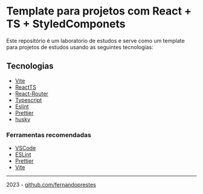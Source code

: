 # Template para projetos com React + TS + StyledComponets

Este repositório é um laboratorio de estudos e serve como um template para projetos de estudos usando as seguintes tecnologias:

## Tecnologias

- [Vite](https://vitejs.dev/)
- [ReactTS](https://pt-br.reactjs.org/)
- [React-Router](https://reactrouter.com/en/main)
- [Typescript](https://www.typescriptlang.org/)
- [Eslint](https://eslint.org/)
- [Prettier](https://prettier.io/)
- [husky](https://typicode.github.io/husky/#/)

### Ferramentas recomendadas

- [VSCode](https://code.visualstudio.com/)
- [ESLint](https://marketplace.visualstudio.com/items?itemName=dbaeumer.vscode-eslint)
- [Prettier](https://marketplace.visualstudio.com/items?itemName=esbenp.prettier-vscode)
- [Vite](https://marketplace.visualstudio.com/items?itemName=antfu.vite)

---

2023 - [github.com/fernandoprestes](https://github.com/fernandoprestes)

